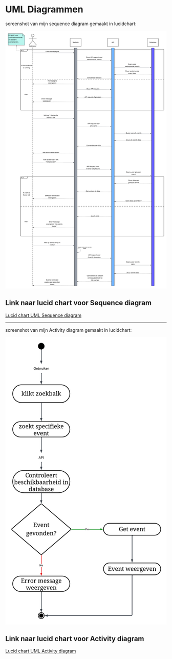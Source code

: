 # UML Diagrammen

screenshot van mijn sequence diagram gemaakt in lucidchart:

![UML Sequence diagram](./Sequence%20diagram%20-%20Event%20planner.png)

## Link naar lucid chart voor Sequence diagram

[Lucid chart UML Sequence diagram](https://lucid.app/lucidchart/e174440c-cfac-4fd8-8adc-0c405e0c1c72/edit?viewport_loc=-664%2C146%2C3390%2C4300%2C0_0&invitationId=inv_2eb2aba1-7e04-4b87-a7a4-58aa3e9e36ba)

---

screenshot van mijn Activity diagram gemaakt in lucidchart:

![UML Activity diagram](./Activity%20diagram%20-%20Event%20planner%20.png)

## Link naar lucid chart voor Activity diagram

[Lucid chart UML Activity diagram](https://lucid.app/lucidchart/a39f2633-73bd-4f7b-8dd0-6b5464d1bca6/edit?viewport_loc=-949%2C-1612%2C1951%2C2476%2C0_0&invitationId=inv_ab9373df-5fee-4d05-926b-3a703e805032)
